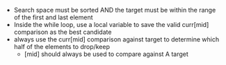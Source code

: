 - Search space must be sorted AND the target must be within the range of the first and last element
- Inside the while loop, use a local variable to save the valid curr[mid] comparison as the best candidate
- always use the curr[mid] comparison against target to determine which half of the elements to drop/keep
    - [mid] should always be used to compare against A target 
